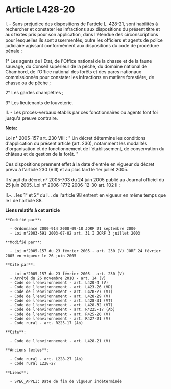 # Article L428-20

I. - Sans préjudice des dispositions de l'article L. 428-21, sont habilités à rechercher et constater les infractions aux
dispositions du présent titre et aux textes pris pour son application, dans l'étendue des circonscriptions pour lesquelles
ils sont assermentés, outre les officiers et agents de police judiciaire agissant conformément aux dispositions du code de
procédure pénale :

1° Les agents de l'Etat, de l'Office national de la chasse et de la faune sauvage, du Conseil supérieur de la pêche, du
domaine national de Chambord, de l'Office national des forêts et des parcs nationaux commissionnés pour constater les
infractions en matière forestière, de chasse ou de pêche ;

2° Les gardes champêtres ;

3° Les lieutenants de louveterie.

II. - Les procès-verbaux établis par ces fonctionnaires ou agents font foi jusqu'à preuve contraire.

**Nota:**

Loi n° 2005-157 art. 230 VIII : " Un décret détermine les conditions d'application du présent article (art. 230), notamment
les modalités d'organisation et de fonctionnement de l'établissement, de conservation du château et de gestion de la forêt.
" 

Ces dispositions prennent effet à la date d'entrée en vigueur du décret prévu à l'article 230 (VIII) et au plus tard le 1er
juillet 2005. 

Il s'agit du décret n° 2005-703 du 24 juin 2005 publié au Journal officiel du 25 juin 2005.  Loi n° 2006-1772 2006-12-30 art.
102 II : 

II.-... les 1° et 2° du I... de l'article 98 entrent en vigueur en même temps que le I de l'article 88.

**Liens relatifs à cet article**

	**Codifié par**:

	  - Ordonnance 2000-914 2000-09-18 JORF 21 septembre 2000
	  - Loi n°2003-591 2003-07-02 art. 31 I JORF 3 juillet 2003

	**Modifié par**:

	  - Loi n°2005-157 du 23 février 2005 - art. 230 (V) JORF 24 février 2005 en vigueur le 26 juin 2005

	**Cité par**:

	  - Loi n°2005-157 du 23 février 2005 - art. 230 (V)
	  - Arrêté du 26 novembre 2010 - art. 14 (V)
	  - Code de l'environnement - art. L420-4 (V)
	  - Code de l'environnement - art. L423-26 (VD)
	  - Code de l'environnement - art. L428-27 (VT)
	  - Code de l'environnement - art. L428-29 (V)
	  - Code de l'environnement - art. L428-31 (VT)
	  - Code de l'environnement - art. L428-32 (VT)
	  - Code de l'environnement - art. R*225-17 (Ab)
	  - Code de l'environnement - art. R425-20 (V)
	  - Code de l'environnement - art. R427-21 (V)
	  - Code rural - art. R225-17 (Ab)

	**Cite**:

	  - Code de l'environnement - art. L428-21 (V)

	**Anciens textes**:

	  - Code rural - art. L228-27 (Ab)
	  - Code rural L228-27

	**Liens**:

	  - SPEC_APPLI: Date de fin de vigueur indéterminée
